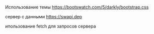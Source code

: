 Использование темы https://bootswatch.com/5/darkly/bootstrap.css

сервер с данными https://swapi.dep

ипользование fetch для запросов сервера